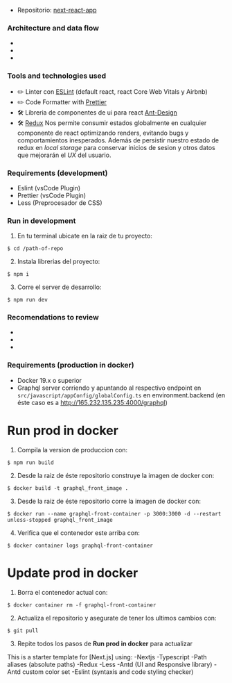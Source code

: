 - Repositorio: [next-react-app](https://bitbucket.org/steve-barquet/next-react-app/src/master/)

### Architecture and data flow
-
-
-

### Tools and technologies used

- ✏️ Linter con [ESLint](https://eslint.org) (default react, react Core Web Vitals y Airbnb)
- ✏️ Code Formatter with [Prettier](https://prettier.io)
- 🛠 Libreria de componentes de ui para react [Ant-Design](https://ant.design)
- 🛠 [Redux](https://redux.js.org/) Nos permite consumir estados globalmente en cualquier componente de react optimizando renders, evitando bugs y comportamientos inesperados. Además de persistir nuestro estado de redux en _local storage_ para conservar inicios de sesion y otros datos que mejorarán el _UX_ del usuario.

### Requirements (development)
- Eslint (vsCode Plugin)
- Prettier (vsCode Plugin)
- Less (Preprocesador de CSS)

### Run in development

1. En tu terminal ubicate en la raiz de tu proyecto:

```
$ cd /path-of-repo
```

2. Instala librerias del proyecto:

```
$ npm i
```

3. Corre el server de desarrollo:

```
$ npm run dev
```

### Recomendations to review
-
-
-

### Requirements (production in docker)

- Docker 19.x o superior
- Graphql server corriendo y apuntando al respectivo endpoint en `src/javascript/appConfig/globalConfig.ts` en environment.backend (en éste caso es a http://165.232.135.235:4000/graphql)

# Run prod in docker

1. Compila la version de produccion con:

```
$ npm run build
```

2. Desde la raiz de éste repositorio construye la imagen de docker con:

```
$ docker build -t graphql_front_image .
```

3. Desde la raiz de éste repositorio corre la imagen de docker con:

```
$ docker run --name graphql-front-container -p 3000:3000 -d --restart unless-stopped graphql_front_image
```

4. Verifica que el contenedor este arriba con:

```
$ docker container logs graphql-front-container
```

# Update prod in docker

1. Borra el contenedor actual con:

```
$ docker container rm -f graphql-front-container
```

2. Actualiza el repositorio y asegurate de tener los ultimos cambios con:

```
$ git pull
```

3. Repite todos los pasos de **Run prod in docker** para actualizar

This is a starter template for [Next.js] using:
  -Nextjs
  -Typescript
  -Path aliases (absolute paths)
  -Redux
  -Less
  -Antd (UI and Responsive library)
  -Antd custom color set
  -Eslint (syntaxis and code styling checker)